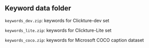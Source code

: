 ## Keyword data folder

```keywords_dev.zip```: keywords for Clickture-dev set

```keywords_lite.zip```: keywords for Clickture-Lite set

```keywords_coco.zip```: keywords for Microsoft COCO caption dataset